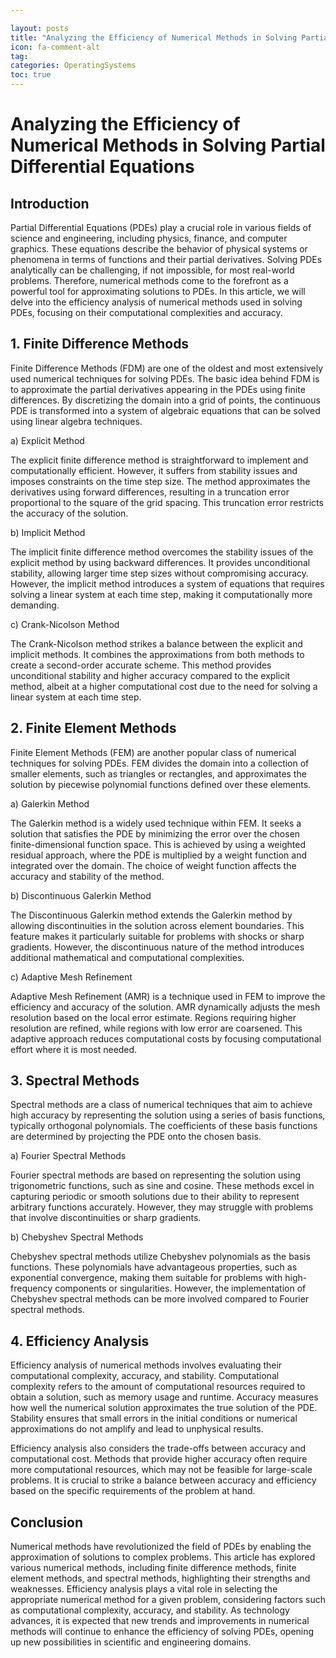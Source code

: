 ```yaml
---

layout: posts
title: "Analyzing the Efficiency of Numerical Methods in Solving Partial Differential Equations"
icon: fa-comment-alt
tag:      
categories: OperatingSystems
toc: true
---
```




# Analyzing the Efficiency of Numerical Methods in Solving Partial Differential Equations

## Introduction

Partial Differential Equations (PDEs) play a crucial role in various fields of science and engineering, including physics, finance, and computer graphics. These equations describe the behavior of physical systems or phenomena in terms of functions and their partial derivatives. Solving PDEs analytically can be challenging, if not impossible, for most real-world problems. Therefore, numerical methods come to the forefront as a powerful tool for approximating solutions to PDEs. In this article, we will delve into the efficiency analysis of numerical methods used in solving PDEs, focusing on their computational complexities and accuracy.

## 1. Finite Difference Methods

Finite Difference Methods (FDM) are one of the oldest and most extensively used numerical techniques for solving PDEs. The basic idea behind FDM is to approximate the partial derivatives appearing in the PDEs using finite differences. By discretizing the domain into a grid of points, the continuous PDE is transformed into a system of algebraic equations that can be solved using linear algebra techniques.

a) Explicit Method

The explicit finite difference method is straightforward to implement and computationally efficient. However, it suffers from stability issues and imposes constraints on the time step size. The method approximates the derivatives using forward differences, resulting in a truncation error proportional to the square of the grid spacing. This truncation error restricts the accuracy of the solution.

b) Implicit Method

The implicit finite difference method overcomes the stability issues of the explicit method by using backward differences. It provides unconditional stability, allowing larger time step sizes without compromising accuracy. However, the implicit method introduces a system of equations that requires solving a linear system at each time step, making it computationally more demanding.

c) Crank-Nicolson Method

The Crank-Nicolson method strikes a balance between the explicit and implicit methods. It combines the approximations from both methods to create a second-order accurate scheme. This method provides unconditional stability and higher accuracy compared to the explicit method, albeit at a higher computational cost due to the need for solving a linear system at each time step.

## 2. Finite Element Methods

Finite Element Methods (FEM) are another popular class of numerical techniques for solving PDEs. FEM divides the domain into a collection of smaller elements, such as triangles or rectangles, and approximates the solution by piecewise polynomial functions defined over these elements.

a) Galerkin Method

The Galerkin method is a widely used technique within FEM. It seeks a solution that satisfies the PDE by minimizing the error over the chosen finite-dimensional function space. This is achieved by using a weighted residual approach, where the PDE is multiplied by a weight function and integrated over the domain. The choice of weight function affects the accuracy and stability of the method.

b) Discontinuous Galerkin Method

The Discontinuous Galerkin method extends the Galerkin method by allowing discontinuities in the solution across element boundaries. This feature makes it particularly suitable for problems with shocks or sharp gradients. However, the discontinuous nature of the method introduces additional mathematical and computational complexities.

c) Adaptive Mesh Refinement

Adaptive Mesh Refinement (AMR) is a technique used in FEM to improve the efficiency and accuracy of the solution. AMR dynamically adjusts the mesh resolution based on the local error estimate. Regions requiring higher resolution are refined, while regions with low error are coarsened. This adaptive approach reduces computational costs by focusing computational effort where it is most needed.

## 3. Spectral Methods

Spectral methods are a class of numerical techniques that aim to achieve high accuracy by representing the solution using a series of basis functions, typically orthogonal polynomials. The coefficients of these basis functions are determined by projecting the PDE onto the chosen basis.

a) Fourier Spectral Methods

Fourier spectral methods are based on representing the solution using trigonometric functions, such as sine and cosine. These methods excel in capturing periodic or smooth solutions due to their ability to represent arbitrary functions accurately. However, they may struggle with problems that involve discontinuities or sharp gradients.

b) Chebyshev Spectral Methods

Chebyshev spectral methods utilize Chebyshev polynomials as the basis functions. These polynomials have advantageous properties, such as exponential convergence, making them suitable for problems with high-frequency components or singularities. However, the implementation of Chebyshev spectral methods can be more involved compared to Fourier spectral methods.

## 4. Efficiency Analysis

Efficiency analysis of numerical methods involves evaluating their computational complexity, accuracy, and stability. Computational complexity refers to the amount of computational resources required to obtain a solution, such as memory usage and runtime. Accuracy measures how well the numerical solution approximates the true solution of the PDE. Stability ensures that small errors in the initial conditions or numerical approximations do not amplify and lead to unphysical results.

Efficiency analysis also considers the trade-offs between accuracy and computational cost. Methods that provide higher accuracy often require more computational resources, which may not be feasible for large-scale problems. It is crucial to strike a balance between accuracy and efficiency based on the specific requirements of the problem at hand.

## Conclusion

Numerical methods have revolutionized the field of PDEs by enabling the approximation of solutions to complex problems. This article has explored various numerical methods, including finite difference methods, finite element methods, and spectral methods, highlighting their strengths and weaknesses. Efficiency analysis plays a vital role in selecting the appropriate numerical method for a given problem, considering factors such as computational complexity, accuracy, and stability. As technology advances, it is expected that new trends and improvements in numerical methods will continue to enhance the efficiency of solving PDEs, opening up new possibilities in scientific and engineering domains.
